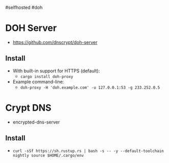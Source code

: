 #selfhosted #doh

# DOH Server
- https://github.com/dnscrypt/doh-server

## Install
- With built-in support for HTTPS (default):
	- `cargo install doh-proxy`
- Example command-line:
	- `doh-proxy -H 'doh.example.com' -u 127.0.0.1:53 -g 233.252.0.5`


# Crypt DNS
-  encrypted-dns-server

## Install
- `curl -sSf https://sh.rustup.rs | bash -s -- -y --default-toolchain nightly source $HOME/.cargo/env`